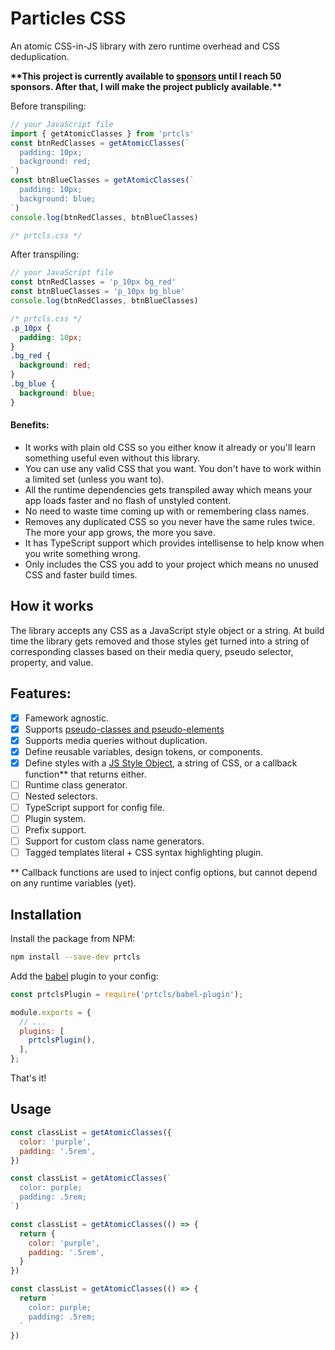 # Particles CSS

An atomic CSS-in-JS library with zero runtime overhead and CSS deduplication.

**\*\*This project is currently available to [sponsors](https://github.com/sponsors/AustinGil) until I reach 50 sponsors. After that, I will make the project publicly available.\*\***

Before transpiling:
```js
// your JavaScript file
import { getAtomicClasses } from 'prtcls'
const btnRedClasses = getAtomicClasses(`
  padding: 10px;
  background: red;
`)
const btnBlueClasses = getAtomicClasses(`
  padding: 10px;
  background: blue;
`)
console.log(btnRedClasses, btnBlueClasses)
```
```css
/* prtcls.css */
```
After transpiling:
```js
// your JavaScript file
const btnRedClasses = 'p_10px bg_red'
const btnBlueClasses = 'p_10px bg_blue'
console.log(btnRedClasses, btnBlueClasses)
```
```css
/* prtcls.css */
.p_10px {
  padding: 10px;
}
.bg_red {
  background: red;
}
.bg_blue {
  background: blue;
}
```

#### Benefits:
- It works with plain old CSS so you either know it already or you'll learn something useful even without this library.
- You can use any valid CSS that you want. You don't have to work within a limited set (unless you want to).
- All the runtime dependencies gets transpiled away which means your app loads faster and no flash of unstyled content.
- No need to waste time coming up with or remembering class names. 
- Removes any duplicated CSS so you never have the same rules twice. The more your app grows, the more you save.
- It has TypeScript support which provides intellisense to help know when you write something wrong.
- Only includes the CSS you add to your project which means no unused CSS and faster build times.

## How it works

The library accepts any CSS as a JavaScript style object or a string. At build time the library gets removed and those styles get turned into a string of corresponding classes based on their media query, pseudo selector, property, and value. 
<!-- These classes are added to a CSS file  -->

<!-- ## Configuration -->

## Features:
- [x] Famework agnostic.
- [x] Supports [pseudo-classes and pseudo-elements](https://developer.mozilla.org/en-US/docs/Learn/CSS/Building_blocks/Selectors/Pseudo-classes_and_pseudo-elements)
- [x] Supports media queries without duplication.
- [x] Define reusable variables, design tokens, or components.
- [x] Define styles with a [JS Style Object](https://www.w3schools.com/jsref/dom_obj_style.asp), a string of CSS, or a callback function** that returns either.
- [ ] Runtime class generator.
- [ ] Nested selectors.
- [ ] TypeScript support for config file.
- [ ] Plugin system.
- [ ] Prefix support.
- [ ] Support for custom class name generators.
- [ ] Tagged templates literal + CSS syntax highlighting plugin.

\** Callback functions are used to inject config options, but cannot depend on any runtime variables (yet).

## Installation

Install the package from NPM: 

```bash
npm install --save-dev prtcls
```

Add the [babel](https://babeljs.io/) plugin to your config:

```js
const prtclsPlugin = require('prtcls/babel-plugin');

module.exports = {
  // ...
  plugins: [
    prtclsPlugin(),
  ],
};
```

That's it!

## Usage

```js
const classList = getAtomicClasses({
  color: 'purple',
  padding: '.5rem',
})
```

```js
const classList = getAtomicClasses(`
  color: purple;
  padding: .5rem;
`)
```

```js
const classList = getAtomicClasses(() => {
  return {
    color: 'purple',
    padding: '.5rem',
  }
})
```

```js
const classList = getAtomicClasses(() => {
  return `
    color: purple;
    padding: .5rem;
  `
})
```